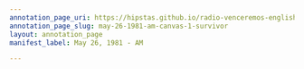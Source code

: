 ```yaml
---
annotation_page_uri: https://hipstas.github.io/radio-venceremos-english/annotations/may-26-1981-am-canvas-1-survivor.json
annotation_page_slug: may-26-1981-am-canvas-1-survivor
layout: annotation_page
manifest_label: May 26, 1981 - AM

---
```


